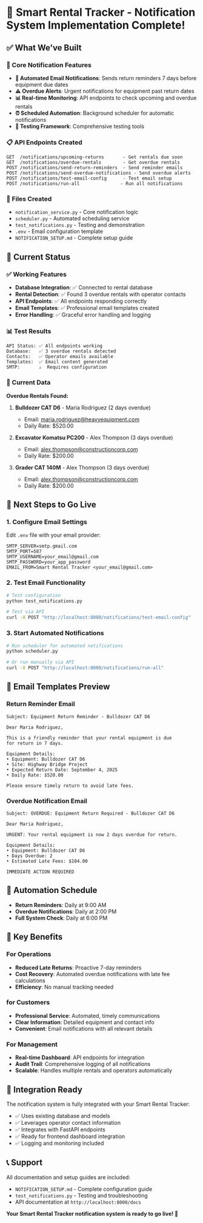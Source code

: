 # 🎉 Smart Rental Tracker - Notification System Implementation Complete!

## ✅ What We've Built

### 🚀 Core Notification Features

- **📧 Automated Email Notifications**: Sends return reminders 7 days before equipment due dates
- **⚠️ Overdue Alerts**: Urgent notifications for equipment past return dates
- **📊 Real-time Monitoring**: API endpoints to check upcoming and overdue rentals
- **⏰ Scheduled Automation**: Background scheduler for automatic notifications
- **🧪 Testing Framework**: Comprehensive testing tools

### 📋 API Endpoints Created

```
GET  /notifications/upcoming-returns       - Get rentals due soon
GET  /notifications/overdue-rentals        - Get overdue rentals
POST /notifications/send-return-reminders  - Send reminder emails
POST /notifications/send-overdue-notifications - Send overdue alerts
POST /notifications/test-email-config      - Test email setup
POST /notifications/run-all               - Run all notifications
```

### 📁 Files Created

- `notification_service.py` - Core notification logic
- `scheduler.py` - Automated scheduling service
- `test_notifications.py` - Testing and demonstration
- `.env` - Email configuration template
- `NOTIFICATION_SETUP.md` - Complete setup guide

## 🎯 Current Status

### ✅ Working Features

- **Database Integration**: ✅ Connected to rental database
- **Rental Detection**: ✅ Found 3 overdue rentals with operator contacts
- **API Endpoints**: ✅ All endpoints responding correctly
- **Email Templates**: ✅ Professional email templates created
- **Error Handling**: ✅ Graceful error handling and logging

### 📊 Test Results

```
API Status: ✅ All endpoints working
Database:   ✅ 3 overdue rentals detected
Contacts:   ✅ Operator emails available
Templates:  ✅ Email content generated
SMTP:       ⚠️  Requires configuration
```

### 💾 Current Data

**Overdue Rentals Found:**

1. **Bulldozer CAT D6** - Maria Rodriguez (2 days overdue)

   - Email: maria.rodriguez@heavyequipment.com
   - Daily Rate: $520.00

2. **Excavator Komatsu PC200** - Alex Thompson (3 days overdue)

   - Email: alex.thompson@constructioncorp.com
   - Daily Rate: $200.00

3. **Grader CAT 140M** - Alex Thompson (3 days overdue)
   - Email: alex.thompson@constructioncorp.com
   - Daily Rate: $200.00

## 🔧 Next Steps to Go Live

### 1. Configure Email Settings

Edit `.env` file with your email provider:

```env
SMTP_SERVER=smtp.gmail.com
SMTP_PORT=587
SMTP_USERNAME=your_email@gmail.com
SMTP_PASSWORD=your_app_password
EMAIL_FROM=Smart Rental Tracker <your_email@gmail.com>
```

### 2. Test Email Functionality

```bash
# Test configuration
python test_notifications.py

# Test via API
curl -X POST "http://localhost:8000/notifications/test-email-config"
```

### 3. Start Automated Notifications

```bash
# Run scheduler for automated notifications
python scheduler.py

# Or run manually via API
curl -X POST "http://localhost:8000/notifications/run-all"
```

## 🎨 Email Templates Preview

### Return Reminder Email

```
Subject: Equipment Return Reminder - Bulldozer CAT D6

Dear Maria Rodriguez,

This is a friendly reminder that your rental equipment is due
for return in 7 days.

Equipment Details:
• Equipment: Bulldozer CAT D6
• Site: Highway Bridge Project
• Expected Return Date: September 4, 2025
• Daily Rate: $520.00

Please ensure timely return to avoid late fees.
```

### Overdue Notification Email

```
Subject: OVERDUE: Equipment Return Required - Bulldozer CAT D6

Dear Maria Rodriguez,

URGENT: Your rental equipment is now 2 days overdue for return.

Equipment Details:
• Equipment: Bulldozer CAT D6
• Days Overdue: 2
• Estimated Late Fees: $104.00

IMMEDIATE ACTION REQUIRED
```

## 🔄 Automation Schedule

- **Return Reminders**: Daily at 9:00 AM
- **Overdue Notifications**: Daily at 2:00 PM
- **Full System Check**: Daily at 6:00 PM

## 🎯 Key Benefits

### For Operations

- **Reduced Late Returns**: Proactive 7-day reminders
- **Cost Recovery**: Automated overdue notifications with late fee calculations
- **Efficiency**: No manual tracking needed

### for Customers

- **Professional Service**: Automated, timely communications
- **Clear Information**: Detailed equipment and contact info
- **Convenient**: Email notifications with all relevant details

### For Management

- **Real-time Dashboard**: API endpoints for integration
- **Audit Trail**: Comprehensive logging of all notifications
- **Scalable**: Handles multiple rentals and operators automatically

## 🚀 Integration Ready

The notification system is fully integrated with your Smart Rental Tracker:

- ✅ Uses existing database and models
- ✅ Leverages operator contact information
- ✅ Integrates with FastAPI endpoints
- ✅ Ready for frontend dashboard integration
- ✅ Logging and monitoring included

## 📞 Support

All documentation and setup guides are included:

- `NOTIFICATION_SETUP.md` - Complete configuration guide
- `test_notifications.py` - Testing and troubleshooting
- API documentation at `http://localhost:8000/docs`

**Your Smart Rental Tracker notification system is ready to go live! 🎉**
